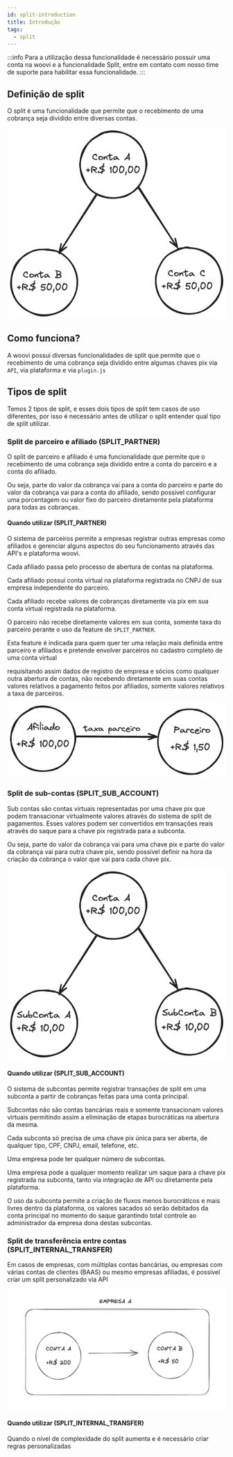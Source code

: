 ```yaml
---
id: split-introduction
title: Introdução
tags:
  - split
---
```


:::info
Para a utilização dessa funcionalidade é necessário possuir uma conta na woovi e a funcionalidade Split, entre em contato com nosso time de suporte para habilitar essa funcionalidade.
:::

## Definição de split

O split é uma funcionalidade que permite que o recebimento de uma cobrança seja dividido entre diversas contas.

![Introdução ao Split](__assets__/split-intro.png)

## Como funciona?

A woovi possui diversas funcionalidades de split que permite que o recebimento de uma cobrança seja dividido entre algumas chaves pix via `API`, via plataforma e via `plugin.js`

## Tipos de split

Temos 2 tipos de split, e esses dois tipos de split tem casos de uso diferentes, por isso é necessário antes de utilizar o split entender qual tipo de split utilizar.

### Split de parceiro e afiliado (SPLIT_PARTNER)

O split de parceiro e afiliado é uma funcionalidade que permite que o recebimento de uma cobrança seja dividido entre a conta do parceiro e a conta do afiliado.

Ou seja, parte do valor da cobrança vai para a conta do parceiro e parte do valor da cobrança vai para a conta do afiliado, sendo possível configurar uma porcentagem ou valor fixo do parceiro diretamente pela plataforma para todas as cobranças.

#### Quando utilizar (SPLIT_PARTNER)

O sistema de parceiros permite a empresas registrar outras empresas como afiliados e gerenciar alguns aspectos do seu funcionamento através das API's e plataforma woovi.

Cada afiliado passa pelo processo de abertura de contas na plataforma.

Cada afiliado possui conta virtual na plataforma registrada no CNPJ de sua empresa independente do parceiro.

Cada afiliado recebe valores de cobranças diretamente via pix em sua conta virtual registrada na plataforma.

O parceiro não recebe diretamente valores em sua conta, somente taxa do parceiro perante o uso da feature de `SPLIT_PARTNER`.

Esta feature é indicada para quem quer ter uma relação mais definida entre parceiro e afiliados e pretende envolver parceiros no cadastro completo de uma conta virtual

requisitando assim dados de registro de empresa e sócios como qualquer outra abertura de contas, não recebendo diretamente em suas contas valores relativos a pagamento feitos por afiliados, somente valores relativos a taxa de parceiros.

![Taxa de Parceiro](__assets__/split-fee-partner.png)

### Split de sub-contas (SPLIT_SUB_ACCOUNT)

Sub contas são contas virtuais representadas por uma chave pix que podem transacionar virtualmente valores através do sistema de split de pagamentos. Esses valores podem ser convertidos em transações reais através do saque para a chave pix registrada para a subconta.

Ou seja, parte do valor da cobrança vai para uma chave pix e parte do valor da cobrança vai para outra chave pix, sendo possível definir na hora da criação da cobrança o valor que vai para cada chave pix.

![Split SubAccount](__assets__/split-subaccount.png)

#### Quando utilizar (SPLIT_SUB_ACCOUNT)

O sistema de subcontas permite registrar transações de split em uma subconta a partir de cobranças feitas para uma conta principal.

Subcontas não são contas bancárias reais e somente transacionam valores virtuais permitindo assim a eliminação de etapas burocráticas na abertura da mesma.

Cada subconta só precisa de uma chave pix única para ser aberta, de qualquer tipo, CPF, CNPJ, email, telefone, etc.

Uma empresa pode ter qualquer número de subcontas.

Uma empresa pode a qualquer momento realizar um saque para a chave pix registrada na subconta, tanto via integração de API ou diretamente pela plataforma.

O uso da subconta permite a criação de fluxos menos burocráticos e mais livres dentro da plataforma, os valores sacados só serão debitados da conta principal no momento do saque garantindo total controle ao administrador da empresa dona destas subcontas.

### Split de transferência entre contas (SPLIT_INTERNAL_TRANSFER)

Em casos de empresas, com múltiplas contas bancárias, ou empresas com várias contas de clientes (BAAS) ou mesmo empresas afiliadas, é possível criar um split personalizado via API

![Split SubAccount](__assets__/split_internal_transfer.png)

#### Quando utilizar (SPLIT_INTERNAL_TRANSFER)

Quando o nível de complexidade do split aumenta e é necessário criar regras personalizadas